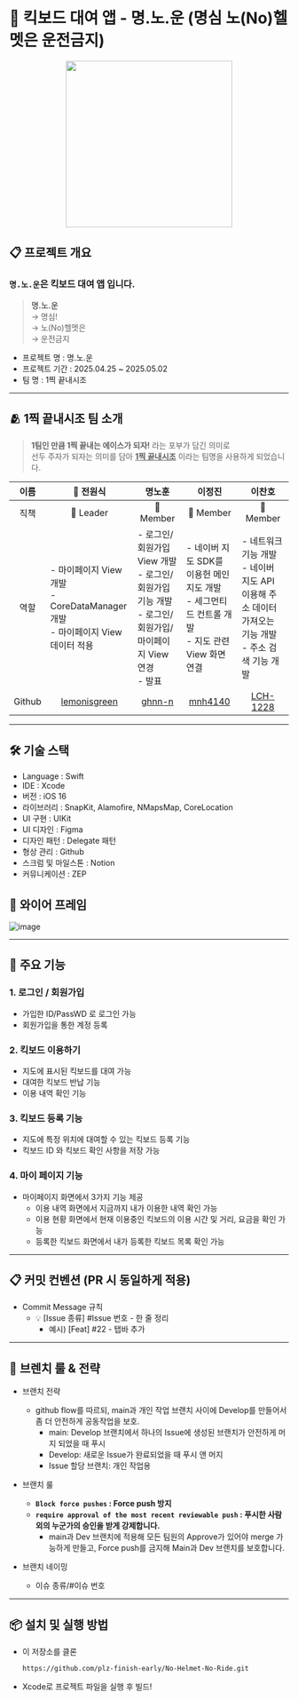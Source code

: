 # 🛴 킥보드 대여 앱 - 명.노.운 (명심 노(No)헬멧은 운전금지)
<div align="center">
<img src = "https://github.com/user-attachments/assets/0afa0958-47c8-41a1-aa1a-1e30ca21c845" width=300>
</div>

## 📋 프로젝트 개요
### `명.노.운`은 킥보드 대여 앱 입니다.
>**명.노.운**<br>
→ 명심!<br>
→ 노(No)헬멧은<br>
→ 운전금지
- 프로젝트 명 : 명.노.운
- 프로젝트 기간 : 2025.04.25 ~ 2025.05.02
- 팀 명 : 1찍 끝내시조

---

## 🫂 1찍 끝내시조 팀 소개
> **1팀인 만큼 1찍 끝내는 에이스가 되자!** 라는 포부가 담긴 의미로<br>
> 선두 주자가 되자는 의미를 담아 <ins>**1찍 끝내시조**</ins> 이라는 팀명을 사용하게 되었습니다.

|이름|👑 전원식|명노훈|이정진|이찬호|
|---|---|---|---|---|
|<div align="center">직책</div>|<div align="center">👑 Leader</div>|<div align="center">👤 Member</div>|<div align="center">👤 Member</div>|<div align="center">👤 Member</div>|
|<div align="center">역할</div>|- 마이페이지 View 개발<br>- CoreDataManager 개발<br>- 마이페이지 View 데이터 적용|- 로그인/회원가입 View 개발<br>- 로그인/회원가입 기능 개발<br>- 로그인/회원가입/마이페이지 View 연경<br>- 발표|- 네이버 지도 SDK를 이용헌 메인 지도 개발<br>- 세그먼티드 컨트롤 개발<br>- 지도 관련 View 화면 연결|- 네트워크 기능 개발<br>- 네이버 지도 API 이용해 주소 데이터 가져오는 기능 개발<br> - 주소 검색 기능 개발|
|<div align="center">Github</div>| <div align="center">[lemonisgreen](https://github.com/lemonisgreen)</div> | <div align="center"> [ghnn-n](https://github.com/ghnn-n)</div> | <div align="center">[mnh4140](https://github.com/mnh4140)</div>|<div align="center">[LCH-1228](https://github.com/LCH-1228)</div>|

---

## 🛠️ 기술 스택
- Language : Swift
- IDE : Xcode
- 버전 : iOS 16
- 라이브러리 : SnapKit, Alamofire, NMapsMap, CoreLocation
- UI 구현 : UIKit
- UI 디자인 : Figma
- 디자인 패턴 : Delegate 패턴
- 형상 관리 : Github
- 스크럼 및 마일스톤 : Notion
- 커뮤니케이션 : ZEP

## 🎨 와이어 프레임
![image](https://github.com/user-attachments/assets/e6a8560d-c0e5-4841-8274-548860ff95e2)


---

## 📱 주요 기능
### 1. 로그인 / 회원가입
- 가입한 ID/PassWD 로 로그인 가능
- 회원가입을 통한 계정 등록
### 2. 킥보드 이용하기
- 지도에 표시된 킥보드를 대여 가능
- 대여한 킥보드 반납 기능
- 이용 내역 확인 기능
### 3. 킥보드 등록 기능
- 지도에 특정 위치에 대여할 수 있는 킥보드 등록 기능 
- 킥보드 ID 와 킥보드 확인 사항을 저장 가능
### 4. 마이 페이지 기능
- 마이페이지 화면에서 3가지 기능 제공
  - 이용 내역 화면에서 지금까지 내가 이용한 내역 확인 가능
  - 이용 현황 화면에서 현재 이용중인 킥보드의 이용 시간 및 거리, 요금을 확인 가능
  - 등록한 킥보드 화면에서 내가 등록한 킥보드 목록 확인 가능
---

## 📋 커밋 컨벤션 (PR 시 동일하게 적용)
- Commit Message 규칙
  - 💡 [Issue 종류] #Issue 번호 - 한 줄 정리
    - 예시) [Feat] #22 - 탭바 추가

---

## 📌 브렌치 룰 & 전략
- 브랜치 전략
    - github flow를 따르되, main과 개인 작업 브랜치 사이에 Develop를 만들어서 좀 더 안전하게 공동작업을 보호.
        - main: Develop 브랜치에서 하나의 Issue에 생성된 브랜치가 안전하게 머지 되었을 때 푸시
        - Develop: 새로운 Issue가 완료되었을 때 푸시 앤 머지
        - Issue 할당 브랜치: 개인 작업용
        
- 브랜치 룰
    - **`Block force pushes` : Force push 방지**
    - **`require approval of the most recent reviewable push` : 푸시한 사람 외의 누군가의 승인을 받게 강제합니다.**
        - main과 Dev 브랜치에 적용해 모든 팀원의 Approve가 있어야 merge 가능하게 만들고,  Force push를 금지해 Main과 Dev 브랜치를 보호합니다.
        
- 브랜치 네이밍
    - 이슈 종류/#이슈 번호
 
---

## 📦 설치 및 실행 방법
- 이 저장소를 클론
  ```bash
  https://github.com/plz-finish-early/No-Helmet-No-Ride.git
  ```
- Xcode로 프로젝트 파일을 실행 후 빌드!
